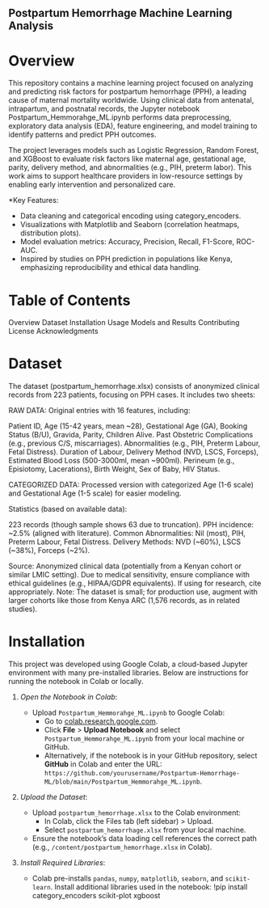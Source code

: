 ## Postpartum Hemorrhage Machine Learning Analysis

# Overview
This repository contains a machine learning project focused on analyzing and predicting risk factors for postpartum hemorrhage (PPH), a leading cause of maternal mortality worldwide. Using clinical data from antenatal, intrapartum, and postnatal records, the Jupyter notebook Postpartum_Hemmorahge_ML.ipynb performs data preprocessing, exploratory data analysis (EDA), feature engineering, and model training to identify patterns and predict PPH outcomes.

The project leverages models such as Logistic Regression, Random Forest, and XGBoost to evaluate risk factors like maternal age, gestational age, parity, delivery method, and abnormalities (e.g., PIH, preterm labor). This work aims to support healthcare providers in low-resource settings by enabling early intervention and personalized care.

*Key Features:
- Data cleaning and categorical encoding using category_encoders.
- Visualizations with Matplotlib and Seaborn (correlation heatmaps, distribution plots).
- Model evaluation metrics: Accuracy, Precision, Recall, F1-Score, ROC-AUC.
- Inspired by studies on PPH prediction in populations like Kenya, emphasizing reproducibility and ethical data handling.

# Table of Contents

Overview
Dataset
Installation
Usage
Models and Results
Contributing
License
Acknowledgments

# Dataset
The dataset (postpartum_hemorrhage.xlsx) consists of anonymized clinical records from 223 patients, focusing on PPH cases. It includes two sheets:

RAW DATA: Original entries with 16 features, including:

Patient ID, Age (15-42 years, mean ~28), Gestational Age (GA), Booking Status (B/U), Gravida, Parity, Children Alive.
Past Obstetric Complications (e.g., previous C/S, miscarriages).
Abnormalities (e.g., PIH, Preterm Labour, Fetal Distress).
Duration of Labour, Delivery Method (NVD, LSCS, Forceps), Estimated Blood Loss (500-3000ml, mean ~900ml).
Perineum (e.g., Episiotomy, Lacerations), Birth Weight, Sex of Baby, HIV Status.


CATEGORIZED DATA: Processed version with categorized Age (1-6 scale) and Gestational Age (1-5 scale) for easier modeling.

Statistics (based on available data):

223 records (though sample shows 63 due to truncation).
PPH incidence: ~2.5% (aligned with literature).
Common Abnormalities: Nil (most), PIH, Preterm Labour, Fetal Distress.
Delivery Methods: NVD (~60%), LSCS (~38%), Forceps (~2%).

Source: Anonymized clinical data (potentially from a Kenyan cohort or similar LMIC setting). Due to medical sensitivity, ensure compliance with ethical guidelines (e.g., HIPAA/GDPR equivalents). If using for research, cite appropriately.
Note: The dataset is small; for production use, augment with larger cohorts like those from Kenya ARC (1,576 records, as in related studies).

# Installation

This project was developed using Google Colab, a cloud-based Jupyter environment with many pre-installed libraries. Below are instructions for running the notebook in Colab or locally.

1. *Open the Notebook in Colab*:
   - Upload `Postpartum_Hemmorahge_ML.ipynb` to Google Colab:
     - Go to [colab.research.google.com](https://colab.research.google.com).
     - Click **File** > **Upload Notebook** and select `Postpartum_Hemmorahge_ML.ipynb` from your local machine or GitHub.
     - Alternatively, if the notebook is in your GitHub repository, select **GitHub** in Colab and enter the URL: `https://github.com/yourusername/Postpartum-Hemorrhage-ML/blob/main/Postpartum_Hemmorahge_ML.ipynb`.

2. *Upload the Dataset*:
   - Upload `postpartum_hemorrhage.xlsx` to the Colab environment:
     - In Colab, click the Files tab (left sidebar) > Upload.
     - Select `postpartum_hemorrhage.xlsx` from your local machine.
   - Ensure the notebook’s data loading cell references the correct path (e.g., `/content/postpartum_hemorrhage.xlsx` in Colab).

3. *Install Required Libraries*:
   - Colab pre-installs `pandas`, `numpy`, `matplotlib`, `seaborn`, and `scikit-learn`. Install additional libraries used in the notebook:
     !pip install category_encoders scikit-plot xgboost

